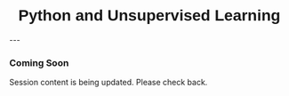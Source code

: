 <h1  style="font-family:  Verdana,  Geneva,  sans-serif;  text-align:center">Python  and  Unsupervised  Learning</h1> 
--- 
 
###  Coming  Soon 
 
Session  content  is  being  updated.  Please  check  back.
